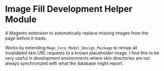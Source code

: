 # Image Fill Development Helper Module
A Magento extension to automatically replace missing images from the page before it loads.

Works by extending `Mage_Core_Model_Design_Package` to remap all invalidated skin URL requests 
to a known placeholder image. I find this to be very useful in development environments where
skin directories are not always synchronized with what the database might report.